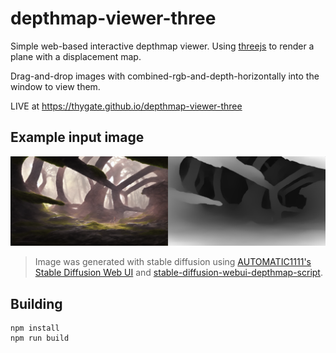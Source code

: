 # depthmap-viewer-three

Simple web-based interactive depthmap viewer. Using [threejs](https://threejs.org/) to render a plane with a displacement map.

Drag-and-drop images with combined-rgb-and-depth-horizontally into the window to view them.

LIVE at https://thygate.github.io/depthmap-viewer-three

## Example input image

![example](src/assets/roots2_rgbd.png)
>Image was generated with stable diffusion using [AUTOMATIC1111's Stable Diffusion Web UI](https://github.com/AUTOMATIC1111/stable-diffusion-webui) and [stable-diffusion-webui-depthmap-script](https://github.com/thygate/stable-diffusion-webui-depthmap-script).

## Building
```
npm install
npm run build
```
